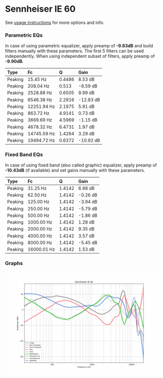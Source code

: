 # Sennheiser IE 60
See [usage instructions](https://github.com/jaakkopasanen/AutoEq#usage) for more options and info.

### Parametric EQs
In case of using parametric equalizer, apply preamp of **-9.83dB** and build filters manually
with these parameters. The first 5 filters can be used independently.
When using independent subset of filters, apply preamp of **-9.90dB**.

| Type    | Fc          |      Q | Gain      |
|:--------|:------------|:-------|:----------|
| Peaking | 15.45 Hz    | 0.4486 | 8.53 dB   |
| Peaking | 208.04 Hz   | 0.513  | -6.59 dB  |
| Peaking | 2528.88 Hz  | 0.6505 | 9.99 dB   |
| Peaking | 6546.38 Hz  | 2.2916 | -12.83 dB |
| Peaking | 12251.94 Hz | 2.1975 | 5.91 dB   |
| Peaking | 863.72 Hz   | 4.9141 | 0.73 dB   |
| Peaking | 3669.69 Hz  | 4.5969 | -1.15 dB  |
| Peaking | 4678.32 Hz  | 6.4731 | 1.97 dB   |
| Peaking | 14745.59 Hz | 1.4264 | 3.29 dB   |
| Peaking | 19494.72 Hz | 0.6372 | -10.92 dB |

### Fixed Band EQs
In case of using fixed band (also called graphic) equalizer, apply preamp of **-10.43dB**
(if available) and set gains manually with these parameters.

| Type    | Fc          |      Q | Gain     |
|:--------|:------------|:-------|:---------|
| Peaking | 31.25 Hz    | 1.4142 | 6.98 dB  |
| Peaking | 62.50 Hz    | 1.4142 | -0.26 dB |
| Peaking | 125.00 Hz   | 1.4142 | -3.94 dB |
| Peaking | 250.00 Hz   | 1.4142 | -5.79 dB |
| Peaking | 500.00 Hz   | 1.4142 | -1.86 dB |
| Peaking | 1000.00 Hz  | 1.4142 | 1.28 dB  |
| Peaking | 2000.00 Hz  | 1.4142 | 9.35 dB  |
| Peaking | 4000.00 Hz  | 1.4142 | 3.57 dB  |
| Peaking | 8000.00 Hz  | 1.4142 | -5.45 dB |
| Peaking | 16000.01 Hz | 1.4142 | 1.53 dB  |

### Graphs
![](./Sennheiser%20IE%2060.png)